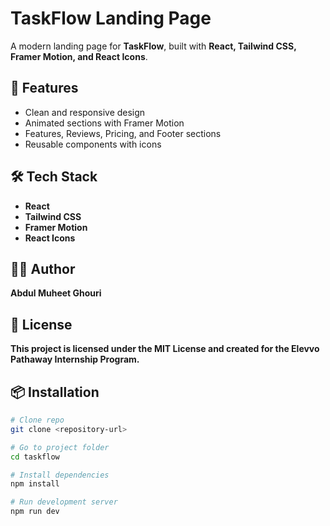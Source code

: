 # TaskFlow Landing Page

A modern landing page for **TaskFlow**, built with **React, Tailwind CSS, Framer Motion, and React Icons**.  

## 🚀 Features
- Clean and responsive design  
- Animated sections with Framer Motion  
- Features, Reviews, Pricing, and Footer sections  
- Reusable components with icons  

## 🛠️ Tech Stack
- **React**  
- **Tailwind CSS**  
- **Framer Motion**  
- **React Icons**  

## 👨‍💻 Author

**Abdul Muheet Ghouri**

## 📄 License

**This project is licensed under the MIT License and created for the Elevvo Pathaway Internship Program.**

## 📦 Installation
```bash
# Clone repo
git clone <repository-url>

# Go to project folder
cd taskflow

# Install dependencies
npm install

# Run development server
npm run dev





